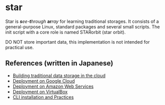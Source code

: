 # star

Star is _**s**ee-**t**hrough_ **ar**_ray_ for learning traditional storages.
It consists of a general-purpose Linux, standard packages and several small scripts.
The init script with a core role is named STARorbit (star orbit).

DO NOT store important data, this implementation is not intended for practical use.

## References (written in Japanese)

* [Building traditional data storage in the cloud](https://zenn.dev/lightgreenface/articles/0b0188ffdc30fd)
* [Deployment on Google Cloud](https://zenn.dev/lightgreenface/articles/b9c4bc74bc9eb2)
* [Deployment on Amazon Web Services](https://zenn.dev/lightgreenface/articles/753e4271b4c3d8)
* [Deployment on VirtualBox](https://zenn.dev/lightgreenface/articles/4643f25df18946)
* [CLI installation and Practices](https://zenn.dev/lightgreenface/articles/0da59c1233fac0)

